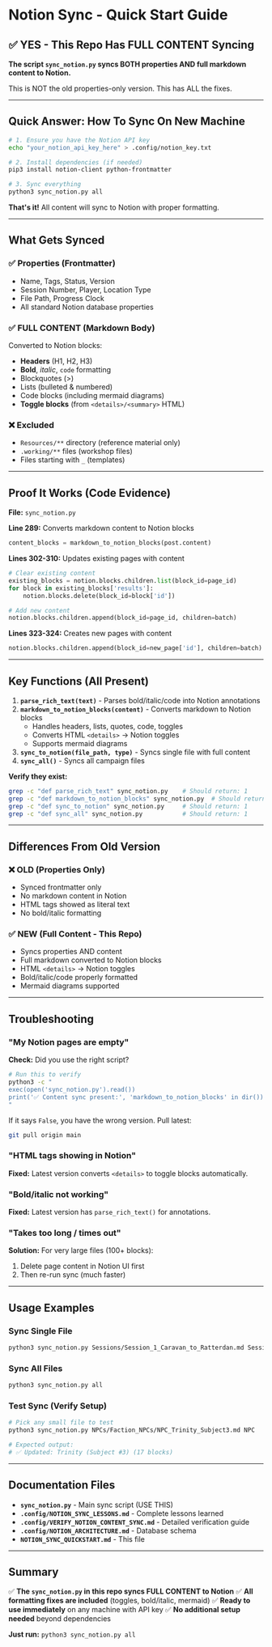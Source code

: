 # Notion Sync - Quick Start Guide

## ✅ YES - This Repo Has FULL CONTENT Syncing

**The script `sync_notion.py` syncs BOTH properties AND full markdown content to Notion.**

This is NOT the old properties-only version. This has ALL the fixes.

---

## Quick Answer: How To Sync On New Machine

```bash
# 1. Ensure you have the Notion API key
echo "your_notion_api_key_here" > .config/notion_key.txt

# 2. Install dependencies (if needed)
pip3 install notion-client python-frontmatter

# 3. Sync everything
python3 sync_notion.py all
```

**That's it!** All content will sync to Notion with proper formatting.

---

## What Gets Synced

### ✅ Properties (Frontmatter)
- Name, Tags, Status, Version
- Session Number, Player, Location Type
- File Path, Progress Clock
- All standard Notion database properties

### ✅ FULL CONTENT (Markdown Body)
Converted to Notion blocks:
- **Headers** (H1, H2, H3)
- **Bold**, *italic*, `code` formatting
- Blockquotes (>)
- Lists (bulleted & numbered)
- Code blocks (including mermaid diagrams)
- **Toggle blocks** (from `<details>/<summary>` HTML)

### ❌ Excluded
- `Resources/**` directory (reference material only)
- `.working/**` files (workshop files)
- Files starting with `_` (templates)

---

## Proof It Works (Code Evidence)

**File:** `sync_notion.py`

**Line 289:** Converts markdown content to Notion blocks
```python
content_blocks = markdown_to_notion_blocks(post.content)
```

**Lines 302-310:** Updates existing pages with content
```python
# Clear existing content
existing_blocks = notion.blocks.children.list(block_id=page_id)
for block in existing_blocks['results']:
    notion.blocks.delete(block_id=block['id'])

# Add new content
notion.blocks.children.append(block_id=page_id, children=batch)
```

**Lines 323-324:** Creates new pages with content
```python
notion.blocks.children.append(block_id=new_page['id'], children=batch)
```

---

## Key Functions (All Present)

1. **`parse_rich_text(text)`** - Parses bold/italic/code into Notion annotations
2. **`markdown_to_notion_blocks(content)`** - Converts markdown to Notion blocks
   - Handles headers, lists, quotes, code, toggles
   - Converts HTML `<details>` → Notion toggles
   - Supports mermaid diagrams
3. **`sync_to_notion(file_path, type)`** - Syncs single file with full content
4. **`sync_all()`** - Syncs all campaign files

**Verify they exist:**
```bash
grep -c "def parse_rich_text" sync_notion.py    # Should return: 1
grep -c "def markdown_to_notion_blocks" sync_notion.py  # Should return: 1
grep -c "def sync_to_notion" sync_notion.py     # Should return: 1
grep -c "def sync_all" sync_notion.py           # Should return: 1
```

---

## Differences From Old Version

### ❌ OLD (Properties Only)
- Synced frontmatter only
- No markdown content in Notion
- HTML tags showed as literal text
- No bold/italic formatting

### ✅ NEW (Full Content - This Repo)
- Syncs properties AND content
- Full markdown converted to Notion blocks
- HTML `<details>` → Notion toggles
- Bold/italic/code properly formatted
- Mermaid diagrams supported

---

## Troubleshooting

### "My Notion pages are empty"
**Check:** Did you use the right script?
```bash
# Run this to verify
python3 -c "
exec(open('sync_notion.py').read())
print('✅ Content sync present:', 'markdown_to_notion_blocks' in dir())
"
```

If it says `False`, you have the wrong version. Pull latest:
```bash
git pull origin main
```

### "HTML tags showing in Notion"
**Fixed:** Latest version converts `<details>` to toggle blocks automatically.

### "Bold/italic not working"
**Fixed:** Latest version has `parse_rich_text()` for annotations.

### "Takes too long / times out"
**Solution:** For very large files (100+ blocks):
1. Delete page content in Notion UI first
2. Then re-run sync (much faster)

---

## Usage Examples

### Sync Single File
```bash
python3 sync_notion.py Sessions/Session_1_Caravan_to_Ratterdan.md Session
```

### Sync All Files
```bash
python3 sync_notion.py all
```

### Test Sync (Verify Setup)
```bash
# Pick any small file to test
python3 sync_notion.py NPCs/Faction_NPCs/NPC_Trinity_Subject3.md NPC

# Expected output:
# ✅ Updated: Trinity (Subject #3) (17 blocks)
```

---

## Documentation Files

- **`sync_notion.py`** - Main sync script (USE THIS)
- **`.config/NOTION_SYNC_LESSONS.md`** - Complete lessons learned
- **`.config/VERIFY_NOTION_CONTENT_SYNC.md`** - Detailed verification guide
- **`.config/NOTION_ARCHITECTURE.md`** - Database schema
- **`NOTION_SYNC_QUICKSTART.md`** - This file

---

## Summary

✅ **The `sync_notion.py` in this repo syncs FULL CONTENT to Notion**
✅ **All formatting fixes are included** (toggles, bold/italic, mermaid)
✅ **Ready to use immediately** on any machine with API key
✅ **No additional setup needed** beyond dependencies

**Just run:** `python3 sync_notion.py all`
